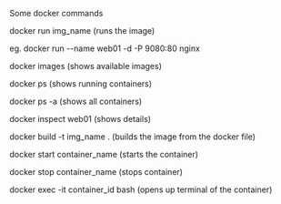Some docker commands

docker run img_name (runs the image)

eg. docker run --name web01 -d -P 9080:80 nginx

docker images (shows available images)

docker ps (shows running containers)

docker ps -a (shows all containers)

docker inspect web01 (shows details)

docker build -t  img_name . (builds the image from the docker file)

docker start container_name (starts the container)

docker stop container_name (stops container)

docker exec -it container_id bash (opens up terminal of the container)

